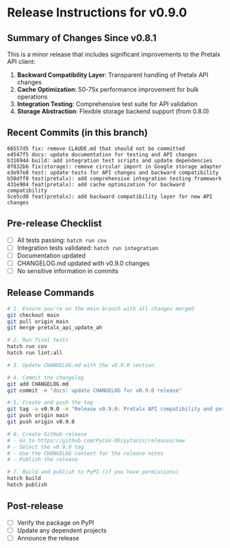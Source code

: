 # Release Instructions for v0.9.0

## Summary of Changes Since v0.8.1

This is a minor release that includes significant improvements to the Pretalx API client:

1. **Backward Compatibility Layer**: Transparent handling of Pretalx API changes
2. **Cache Optimization**: 50-75x performance improvement for bulk operations  
3. **Integration Testing**: Comprehensive test suite for API validation
4. **Storage Abstraction**: Flexible storage backend support (from 0.8.0)

## Recent Commits (in this branch)

```
66557d5 fix: remove CLAUDE.md that should not be committed
e4547f5 docs: update documentation for testing and API changes
b316944 build: add integration test scripts and update dependencies
8f832bb fix(storage): remove circular import in Google storage adapter
e3e97e8 test: update tests for API changes and backward compatibility
b50dff8 test(pretalx): add comprehensive integration testing framework
431e904 feat(pretalx): add cache optimization for backward compatibility
5ce5cd0 feat(pretalx): add backward compatibility layer for new API changes
```

## Pre-release Checklist

- [ ] All tests passing: `hatch run cov`
- [ ] Integration tests validated: `hatch run integration`
- [ ] Documentation updated
- [ ] CHANGELOG.md updated with v0.9.0 changes
- [ ] No sensitive information in commits

## Release Commands

```bash
# 1. Ensure you're on the main branch with all changes merged
git checkout main
git pull origin main
git merge pretalx_api_update_ah

# 2. Run final tests
hatch run cov
hatch run lint:all

# 3. Update CHANGELOG.md with the v0.9.0 section

# 4. Commit the changelog
git add CHANGELOG.md
git commit -m "docs: update CHANGELOG for v0.9.0 release"

# 5. Create and push the tag
git tag -a v0.9.0 -m "Release v0.9.0: Pretalx API compatibility and performance improvements"
git push origin main
git push origin v0.9.0

# 6. Create GitHub release
# - Go to https://github.com/PyCon-DE/pytanis/releases/new
# - Select the v0.9.0 tag
# - Use the CHANGELOG content for the release notes
# - Publish the release

# 7. Build and publish to PyPI (if you have permissions)
hatch build
hatch publish
```

## Post-release

- [ ] Verify the package on PyPI
- [ ] Update any dependent projects
- [ ] Announce the release